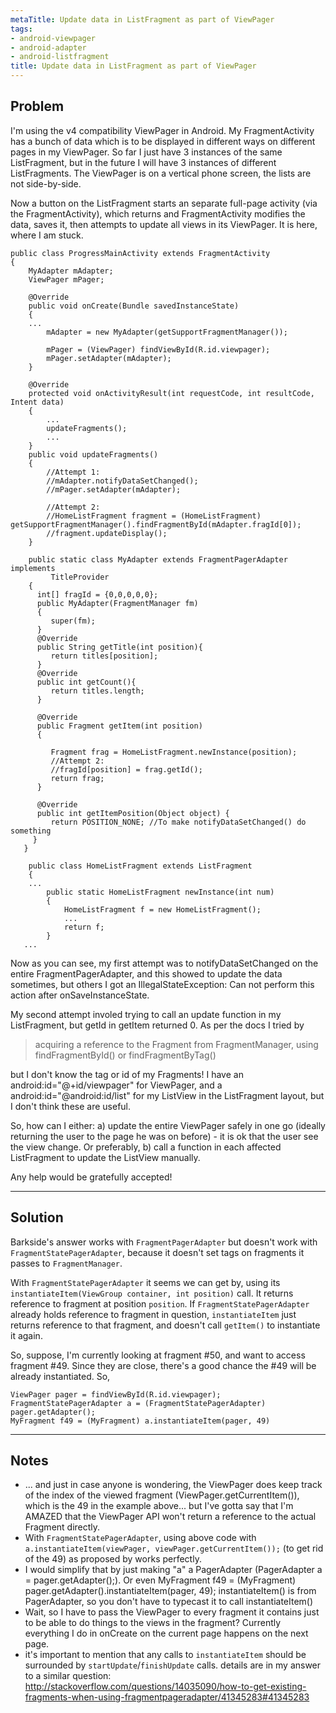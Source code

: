 ```yaml
---
metaTitle: Update data in ListFragment as part of ViewPager
tags:
- android-viewpager
- android-adapter
- android-listfragment
title: Update data in ListFragment as part of ViewPager
---
```


## Problem

I'm using the v4 compatibility ViewPager in Android. My FragmentActivity has a bunch of data which is to be displayed in different ways on different pages in my ViewPager. So far I just have 3 instances of the same ListFragment, but in the future I will have 3 instances of different ListFragments. The ViewPager is on a vertical phone screen, the lists are not side-by-side.


Now a button on the ListFragment starts an separate full-page activity (via the FragmentActivity), which returns and FragmentActivity modifies the data, saves it, then attempts to update all views in its ViewPager. It is here, where I am stuck.



```
public class ProgressMainActivity extends FragmentActivity
{
    MyAdapter mAdapter;
    ViewPager mPager;

    @Override
    public void onCreate(Bundle savedInstanceState)
    {
    ...
        mAdapter = new MyAdapter(getSupportFragmentManager());

        mPager = (ViewPager) findViewById(R.id.viewpager);
        mPager.setAdapter(mAdapter);
    }

    @Override
    protected void onActivityResult(int requestCode, int resultCode, Intent data)
    {
        ...
        updateFragments();
        ...
    }
    public void updateFragments()
    {
        //Attempt 1:
        //mAdapter.notifyDataSetChanged();
        //mPager.setAdapter(mAdapter);

        //Attempt 2:
        //HomeListFragment fragment = (HomeListFragment) getSupportFragmentManager().findFragmentById(mAdapter.fragId[0]);
        //fragment.updateDisplay();
    }

    public static class MyAdapter extends FragmentPagerAdapter implements
         TitleProvider
    {
      int[] fragId = {0,0,0,0,0};
      public MyAdapter(FragmentManager fm)
      {
         super(fm);
      }
      @Override
      public String getTitle(int position){
         return titles[position];
      }
      @Override
      public int getCount(){
         return titles.length;
      }

      @Override
      public Fragment getItem(int position)
      {

         Fragment frag = HomeListFragment.newInstance(position);
         //Attempt 2:
         //fragId[position] = frag.getId();
         return frag;
      }

      @Override
      public int getItemPosition(Object object) {
         return POSITION_NONE; //To make notifyDataSetChanged() do something
     }
   }

    public class HomeListFragment extends ListFragment
    {
    ...
        public static HomeListFragment newInstance(int num)
        {
            HomeListFragment f = new HomeListFragment();
            ...
            return f;
        }
   ...

```

Now as you can see, my first attempt was to notifyDataSetChanged on the entire FragmentPagerAdapter, and this showed to update the data sometimes, but others I got an IllegalStateException: Can not perform this action after onSaveInstanceState. 


My second attempt involed trying to call an update function in my ListFragment, but getId in getItem returned 0. As per the docs I tried by 



> 
> acquiring a reference to the Fragment from FragmentManager, using
>  findFragmentById() or findFragmentByTag()
> 
> 
> 


but I don't know the tag or id of my Fragments! I have an android:id="@+id/viewpager" for ViewPager, and a android:id="@android:id/list" for my ListView in the ListFragment layout, but I don't think these are useful.


So, how can I either:
a) update the entire ViewPager safely in one go (ideally returning the user to the page he was on before) - it is ok that the user see the view change.
Or preferably,
b) call a function in each affected ListFragment to update the ListView manually.


Any help would be gratefully accepted!



---

## Solution

Barkside's answer works with `FragmentPagerAdapter` but doesn't work with `FragmentStatePagerAdapter`, because it doesn't set tags on fragments it passes to `FragmentManager`.


With `FragmentStatePagerAdapter` it seems we can get by, using its `instantiateItem(ViewGroup container, int position)` call. It returns reference to fragment at position `position`. If `FragmentStatePagerAdapter` already holds reference to fragment in question, `instantiateItem` just returns reference to that fragment, and doesn't call `getItem()` to instantiate it again.


So, suppose, I'm currently looking at fragment #50, and want to access fragment #49. Since they are close, there's a good chance the #49 will be already instantiated. So, 



```
ViewPager pager = findViewById(R.id.viewpager);
FragmentStatePagerAdapter a = (FragmentStatePagerAdapter) pager.getAdapter();
MyFragment f49 = (MyFragment) a.instantiateItem(pager, 49)

```


---

## Notes

- ... and just in case anyone is wondering, the ViewPager does keep track of the index of the viewed fragment (ViewPager.getCurrentItem()), which is the 49 in the example above... but I've gotta say that I'm AMAZED that the ViewPager API won't return a reference to the actual Fragment directly.
- With `FragmentStatePagerAdapter`, using above code with `a.instantiateItem(viewPager, viewPager.getCurrentItem());` (to get rid of the 49) as proposed by  works perfectly.
- I would simplify that by just making "a" a PagerAdapter (PagerAdapter a = pager.getAdapter();). Or even MyFragment f49 = (MyFragment) pager.getAdapter().instantiateItem(pager, 49); instantiateItem() is from PagerAdapter, so you don't have to typecast it to call instantiateItem()
- Wait, so I have to pass the ViewPager to every fragment it contains just to be able to do things to the views in the fragment? Currently everything I do in onCreate on the current page happens on the next page.
- it's important to mention that any calls to `instantiateItem` should be surrounded by `startUpdate`/`finishUpdate` calls. details are in my answer to a similar question: http://stackoverflow.com/questions/14035090/how-to-get-existing-fragments-when-using-fragmentpageradapter/41345283#41345283
